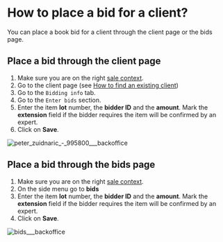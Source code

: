 # How to place a bid for a client?

You can place a book bid for a client through the client page or the bids page.

## Place a bid through the client page

1. Make sure you are on the right [sale context](../sale/sale-context.md).
2. Go to the client page \(see [How to find an existing client](how-to-find-an-existing-client.md)\)
3. Go to the `Bidding info` tab.
4. Go to the `Enter bids` section.
5. Enter the item **lot** number, the **bidder ID** and the **amount**. Mark the **extension** field if the bidder requires the item will be confirmed by an expert.
6. Click on **Save**.

![peter\_zuidnaric\_-\_995800\_\_\_backoffice](https://user-images.githubusercontent.com/20393485/45092444-138dde80-b11e-11e8-8fac-f0b966c920a9.jpg)

## Place a bid through the bids page

1. Make sure you are on the right [sale context](../sale/sale-context.md).
2. On the side menu go to **bids**
3. Enter the item **lot** number, the **bidder ID** and the **amount**. Mark the **extension** field if the bidder requires the item will be confirmed by an expert.
4. Click on **Save**.

![bids\_\_\_backoffice](https://user-images.githubusercontent.com/20393485/45092685-e5f56500-b11e-11e8-82a8-2d3cbfdfbecb.jpg)

